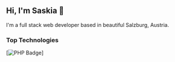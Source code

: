 ## Hi, I'm Saskia 👋

I'm a full stack web developer based in beautiful Salzburg, Austria.

### Top Technologies
[![PHP Badge](https://img.shields.io/badge/-PHP-8892BF?style=for-the-badge&labelColor=black&logo=php&logoColor=8892BF)]

